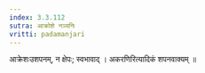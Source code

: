 ```yaml
---
index: 3.3.112
sutra: आक्रोशे नञ्यनिः
vritti: padamanjari
---
```


 आक्रेशःउशपनम्, न क्षेपः; स्वभावाद् । अकरणिरित्यादिकं शपनवाक्यम् ॥